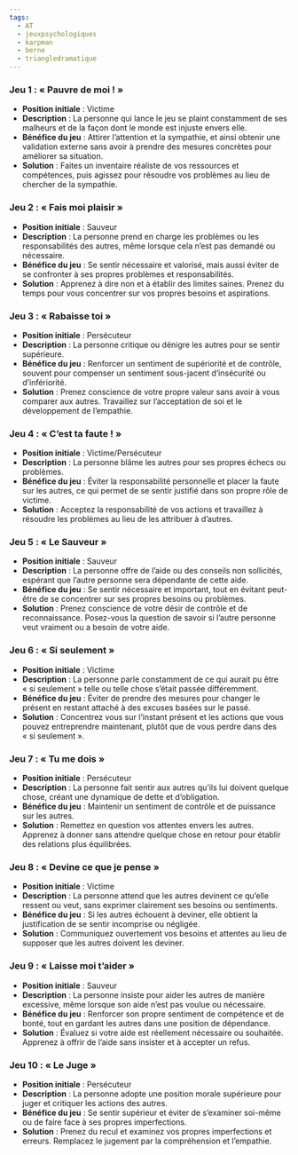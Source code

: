 ```yaml
---
tags:
  - AT
  - jeuxpsychologiques
  - karpman
  - berne
  - triangledramatique
---
```

### Jeu 1 : « Pauvre de moi ! »

- **Position initiale** : Victime
- **Description** : La personne qui lance le jeu se plaint constamment de ses malheurs et de la façon dont le monde est injuste envers elle.
- **Bénéfice du jeu** : Attirer l’attention et la sympathie, et ainsi obtenir une validation externe sans avoir à prendre des mesures concrètes pour améliorer sa situation.
- **Solution** : Faites un inventaire réaliste de vos ressources et compétences, puis agissez pour résoudre vos problèmes au lieu de chercher de la sympathie.
### Jeu 2 : « Fais moi plaisir »

- **Position initiale** : Sauveur
- **Description** : La personne prend en charge les problèmes ou les responsabilités des autres, même lorsque cela n’est pas demandé ou nécessaire.
- **Bénéfice du jeu** : Se sentir nécessaire et valorisé, mais aussi éviter de se confronter à ses propres problèmes et responsabilités.
- **Solution** : Apprenez à dire non et à établir des limites saines. Prenez du temps pour vous concentrer sur vos propres besoins et aspirations.

### Jeu 3 : « Rabaisse toi »

- **Position initiale** : Persécuteur
- **Description** : La personne critique ou dénigre les autres pour se sentir supérieure.
- **Bénéfice du jeu** : Renforcer un sentiment de supériorité et de contrôle, souvent pour compenser un sentiment sous-jacent d’insécurité ou d’infériorité.
- **Solution** : Prenez conscience de votre propre valeur sans avoir à vous comparer aux autres. Travaillez sur l’acceptation de soi et le développement de l’empathie.
### Jeu 4 : « C’est ta faute ! »

- **Position initiale** : Victime/Persécuteur
- **Description** : La personne blâme les autres pour ses propres échecs ou problèmes.
- **Bénéfice du jeu** : Éviter la responsabilité personnelle et placer la faute sur les autres, ce qui permet de se sentir justifié dans son propre rôle de victime.
- **Solution** : Acceptez la responsabilité de vos actions et travaillez à résoudre les problèmes au lieu de les attribuer à d’autres.
### Jeu 5 : « Le Sauveur »

- **Position initiale** : Sauveur
- **Description** : La personne offre de l’aide ou des conseils non sollicités, espérant que l’autre personne sera dépendante de cette aide.
- **Bénéfice du jeu** : Se sentir nécessaire et important, tout en évitant peut-être de se concentrer sur ses propres besoins ou problèmes.
- **Solution** : Prenez conscience de votre désir de contrôle et de reconnaissance. Posez-vous la question de savoir si l’autre personne veut vraiment ou a besoin de votre aide.
### Jeu 6 : « Si seulement »

- **Position initiale** : Victime
- **Description** : La personne parle constamment de ce qui aurait pu être « si seulement » telle ou telle chose s’était passée différemment.
- **Bénéfice du jeu** : Éviter de prendre des mesures pour changer le présent en restant attaché à des excuses basées sur le passé.
- **Solution** : Concentrez vous sur l’instant présent et les actions que vous pouvez entreprendre maintenant, plutôt que de vous perdre dans des « si seulement ».
### Jeu 7 : « Tu me dois »

- **Position initiale** : Persécuteur
- **Description** : La personne fait sentir aux autres qu’ils lui doivent quelque chose, créant une dynamique de dette et d’obligation.
- **Bénéfice du jeu** : Maintenir un sentiment de contrôle et de puissance sur les autres.
- **Solution** : Remettez en question vos attentes envers les autres. Apprenez à donner sans attendre quelque chose en retour pour établir des relations plus équilibrées.
### Jeu 8 : « Devine ce que je pense »

- **Position initiale** : Victime
- **Description** : La personne attend que les autres devinent ce qu’elle ressent ou veut, sans exprimer clairement ses besoins ou sentiments.
- **Bénéfice du jeu** : Si les autres échouent à deviner, elle obtient la justification de se sentir incomprise ou négligée.
- **Solution** : Communiquez ouvertement vos besoins et attentes au lieu de supposer que les autres doivent les deviner.
### Jeu 9 : « Laisse moi t’aider »

- **Position initiale** : Sauveur
- **Description** : La personne insiste pour aider les autres de manière excessive, même lorsque son aide n’est pas voulue ou nécessaire.
- **Bénéfice du jeu** : Renforcer son propre sentiment de compétence et de bonté, tout en gardant les autres dans une position de dépendance.
- **Solution** : Évaluez si votre aide est réellement nécessaire ou souhaitée. Apprenez à offrir de l’aide sans insister et à accepter un refus.
### Jeu 10 : « Le Juge »

- **Position initiale** : Persécuteur
- **Description** : La personne adopte une position morale supérieure pour juger et critiquer les actions des autres.
- **Bénéfice du jeu** : Se sentir supérieur et éviter de s’examiner soi-même ou de faire face à ses propres imperfections.
- **Solution** : Prenez du recul et examinez vos propres imperfections et erreurs. Remplacez le jugement par la compréhension et l’empathie.